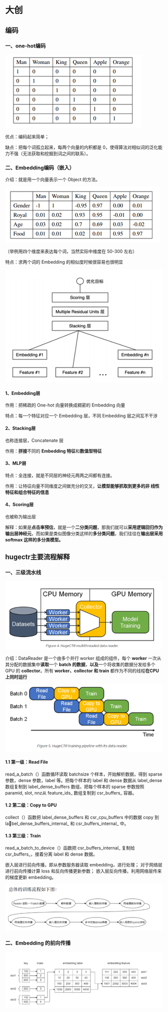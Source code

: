# 大创

## 编码

### 一、one-hot编码

![1690285777743](image/大创/1690285777743.png)

优点：编码起来简单；

缺点：把每个词孤立起来，每两个向量的内积都是 0，使得算法对相似词的泛化能力不强（无法获取和挖掘到词之间的联系）。

### 二、Embedding编码（嵌入）

介绍：就是用一个向量表示一个 Object 的方法。

![1690285868742](image/大创/1690285868742.png)

（举例用四个维度来表达每个词，当然实际中维度在 50-300 左右）

特点：求两个词的 Embedding 的相似度时候很容易也很明显

![1690286201801](image/大创/1690286201801.png)

#### 1、Embedding层

作用：把稀疏的 One-hot 向量转换成稠密的 Embedding 向量

特点：每一个特征对应一个 Embedding 层，不同 Embedding 层之间互不干涉

#### 2、Stacking层

也称连接层，Concatenate 层

作用：**拼接**不同的 **Embedding 特征**和**数值型特征**

#### 3、MLP层

特点：全连接，就是不同层的神经元两两之间都有连接。

作用：让特征向量不同维度之间做充分的交叉，**让模型能够抓取到更多的非
线性特征和组合特征的信息**

#### 4、Scoring层

也被称为输出层

解释：如果是**点击率预估**，就是一个**二分类问题**，那我们就可以**采用逻辑回归作为输出层神经元**，而如果是类似图像分类这样的**多分类问题**，我们往往在**输出层采用 softmax 这样的多分类模型。**

## hugectr主要流程解释

### 一、三级流水线

![1690287023546](image/大创/1690287023546.png)

介绍：DataReader 是一个由多个并行 worker 组成的组件，每个 **worker**
一次从其分配的数据集中**读取**一个 **batch 的数据**，**以及**一个将收集的数据分发给多个 GPU 的 **collector**。所有 **worker、collector 和 train** 都作为不同的线程**在CPU 上同时运行**

![1690287174778](image/大创/1690287174778.png)

#### 1.1 第一级：Read File

read_a_batch（）函数循环读取 batchsize 个样本，开始解析数据，得到 sparse参数，dense 参数，label 等。把每个样本的 label 和 dense 数据从 label_dense 数组复制到 label_dense_buffers 数组，把每个样本的 sparse 参数按照 paramid, slot, nnz从 feature_ids_ 数组复制到 csr_buffers_ 容器。

#### 1.2 第二级：Copy to GPU

collect（）函数把 label_dense_buffers 和 csr_cpu_buffers 中的数据 copy 到 label_dense_buffers_internal_ 和 csr_buffers_internal_ 中。

#### 1.3 第三级：Train

read_a_batch_to_device（）函数把 csr_buffers_internal_ 复制给 csr_buffers_，接着分离 label 和 dense 数据。

嵌入层进行前向传播，即从参数服务器读取 embedding，进行处理；
对于网络层进行前向传播计算 loss 和反向传播更新参数；
嵌入层反向传播，利用网络层传来的梯度更新 embedding。

![1690288190396](image/大创/1690288190396.png)

### 二、Embedding 的前向传播

![1690288227262](image/大创/1690288227262.png)
